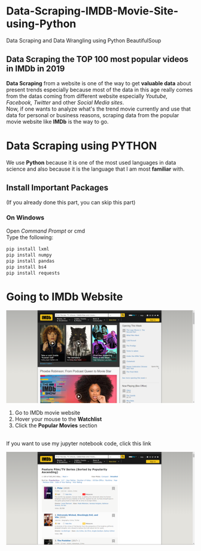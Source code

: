 # Data-Scraping-IMDB-Movie-Site-using-Python
Data Scraping and Data Wrangling using Python BeautifulSoup

## Data Scraping the TOP 100 most popular videos in IMDb in 2019
<b>Data Scraping</b> from a website is one of the way to get <b>valuable data</b> about present trends especially because most of the data in this age really comes from the datas coming from different website especially <i>Youtube, Facebook, Twitter</i> and other <i>Social Media sites</i>.<br>
Now, if one wants to analyze what's the trend movie currently and use that data for personal or business reasons, scraping data from the popular movie website like <b>IMDb</b> is the way to go.

# Data Scraping using PYTHON
We use <b>Python</b> because it is one of the most used languages in data science and also because it is the language that I am most <b>familiar</b> with.
## Install Important Packages 
(If you already done this part, you can skip this part)
<br>
### On Windows
Open <i>Command Prompt</i> or cmd<br>
Type the following:
```
pip install lxml
pip install numpy
pip install pandas
pip install bs4
pip install requests
```

# Going to IMDb Website
![image](https://github.com/Reljod/Data-Scraping-IMDB-Movie-Site-using-Python/blob/master/imdb/imdbmain.png)
1. Go to IMDb movie website
2. Hover your mouse to the <b>Watchlist</b>
3. Click the <b>Popular Movies</b> section
<br>
If you want to use my jupyter notebook code, click this link

![image](https://github.com/Reljod/Data-Scraping-IMDB-Movie-Site-using-Python/blob/master/imdb/imdbweb.png)

##
